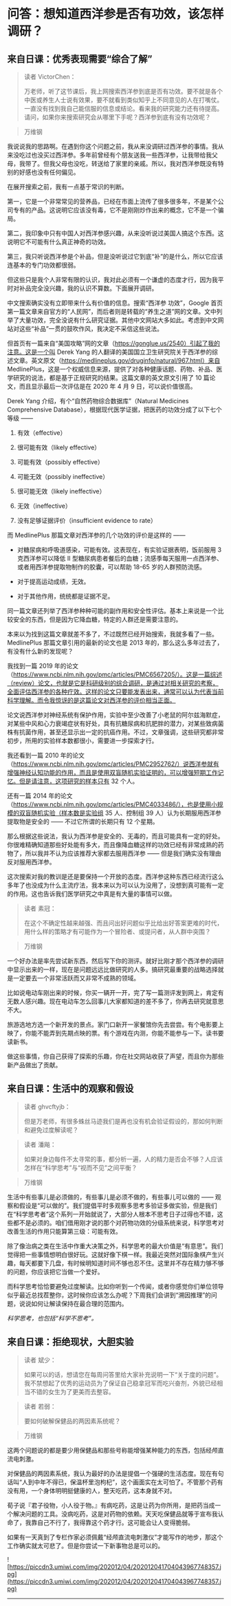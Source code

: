 # 问答：想知道西洋参是否有功效，该怎样调研？

## 来自日课：优秀表现需要“综合了解”

> 读者 VictorChen：
> 
> 万老师，听了这节课后，我上网搜索西洋参到底是否有功效。要不就是各个中医或养生人士说有效果，要不就看到类似知乎上不同意见的人在打嘴仗。一直没有找到我自己能信服的信息或结论。看来我的研究能力还有待提高。请问，如果你来搜索研究会从哪里下手呢？西洋参到底有没有功效呢？

> 万维钢

我说说我的思路啊。在遇到你这个问题之前，我从来没调研过西洋参的事情。我从来没吃过也没买过西洋参。多年前曾经有个朋友送我一些西洋参，让我带给我父母，我带了。但我父母也没吃，转送给了家里的亲戚。所以，我对西洋参既没有特别的好感也没有任何偏见。

在展开搜索之前，我有一点基于常识的判断。

第一，它是一个非常常见的营养品，已经在市面上流传了很多很多年，不是某个公司专有的产品。这说明它应该没有毒，它不是刚刚炒作出来的概念，它不是一个骗局。

第二，我印象中只有中国人对西洋参感兴趣，从来没听说过美国人搞这个东西。这说明它不可能有什么真正神奇的功效。

第三，我只听说西洋参是个补品，但是没听说过它到底“补”的是什么，所以它应该连基本的专门功效都很弱。

但这些只是我个人非常有限的认识，我对此必须有一个谦虚的态度才行，因为我平时对补品完全没兴趣，我的认识不算数。下面展开调研。

中文搜索确实没有立即带来什么有价值的信息。搜索“西洋参 功效”，Google 首页第一篇文章来自官方的“人民网”，而后者则是转载的“养生之道”网的文章。文中列举了大量功效，完全没说有什么研究证据。其他中文网站大多如此。考虑到中文网站对这些“补品”一贯的鼓吹作风，我决定不采信这些说法。

但首页有一篇来自“美国攻略”网的文章（https://gonglue.us/2540）引起了我的注意。这是一个叫 Derek Yang 的人翻译的美国国立卫生研究院关于西洋参的综述文章。英文原文（https://medlineplus.gov/druginfo/natural/967.html）来自 MedlinePlus，这是一个权威信息来源，提供了对各种健康话题、药物、补品、医学研究的说法，都是基于正规研究的结果。这篇文章的英文原文引用了 10 篇论文，而且显示最后一次评估是在 2020 年 4 月 9 日，可以说价值很高。

Derek Yang 介绍，有个“自然药物综合数据库”（Natural Medicines Comprehensive Database），根据现代医学证据，把医药的功效分成了以下七个等级 ——

1. 有效（effective）

2. 很可能有效（likely effective）

3. 可能有效（possibly effective）

4. 可能无效（possibly ineffective）

5. 很可能无效（likely ineffective）

6. 无效（ineffective）

7. 没有足够证据评价（insufficient evidence to rate）

而 MedlinePlus 那篇文章对西洋参的几个功效的评价是这样的 ——

* 对糖尿病和呼吸道感染，可能有效。这表现在，有实验证据表明，饭前服用 3 克西洋参可以降低 II 型糖尿病患者餐后的血糖；流感季每天服用一点西洋参、或者用西洋参提取物制作的胶囊，可以帮助 18-65 岁的人群预防流感。

* 对于提高运动成绩，无效。

* 对于其他作用，统统都是证据不足。

同一篇文章还列举了西洋参种种可能的副作用和安全性评估。基本上来说是一个比较安全的东西，但是因为它降血糖，特定的人群还是需要注意的。

本来以为找到这篇文章就差不多了，不过既然已经开始搜索，我就多看了一些。MedlinePlus 那篇文章引用的最新的论文也是 2013 年的，那么这么多年过去了，有没有什么新的发现呢？

我找到一篇 2019 年的论文（https://www.ncbi.nlm.nih.gov/pmc/articles/PMC6567205/）。这是一篇综述（review）论文，也就是它是科研级别的综合调研，是通过对相关研究的考察，全面评估西洋参的各种疗效。这样的论文只要能发表出来，通常可以认为代表当前科学理解。而令我惊讶的是这篇论文对西洋参的评价相当正面。

论文说西洋参对神经系统有保护作用，实验中至少改善了小老鼠的阿尔兹海默症，对某些中风和心力衰竭症状有好处，具有抗糖尿病和抗肥胖的潜力，对某些致病菌株有抗菌作用，甚至还显示出一定的抗癌作用。不过，文章强调，这些研究都非常初步，所用的实验样本数都很小，需要进一步探索才行。

我还看到一篇 2010 年的论文（https://www.ncbi.nlm.nih.gov/pmc/articles/PMC2952762/）说西洋参就有增强神经认知功能的作用，而且是使用双盲随机实验证明的，可以增强短期工作记忆。但是请注意，这项研究的样本只有 32 个人。

还有一篇 2014 年的论文（https://www.ncbi.nlm.nih.gov/pmc/articles/PMC4033486/），也是使用小规模的双盲随机实验（样本数是实验组 35 人、控制组 39 人）认为长期服用西洋参提取物是安全的 —— 不过它所谓的长期只有 12 个星期。

那么根据这些说法，我认为西洋参是安全的、无毒的，而且可能具有一定的好处。你很难精确知道那些好处能有多大，而且像降血糖这样的功效已经有非常成熟的药物了，所以我并不认为应该推荐大家都去服用西洋参 —— 但是我们确实没有理由反对服用西洋参。

这次搜索对我的教训是还是要保持一个开放的态度。西洋参这种东西已经流行这么多年了也没成为什么主流疗法，我本来以为可以认为没用了，没想到真可能有一定的作用。这也告诉我们医学研究之中真是有大量的事情可以做。

> 读者 素冠：
> 
> 在这个不确定性越来越强、而且问出好问题似乎比给出好答案更难的时代，用什么样的策略才有可能作为一个冒险者、或提问者，从人群中突围？

> 万维钢

一个好办法是率先尝试新东西，然后写下你的测评。就好比刚才那个西洋参的调研中显示出来的一样，现在是问题远远比做研究的人多。搞研究最重要的战略选择就是一定要去一个非常活跃而又非常不成熟的领域。

比如说电动车刚出来的时候，你买一辆开一开，完了写一篇测评发到网上，肯定有无数人感兴趣。现在电动车怎么回事儿大家都知道的差不多了，你再去研究就意思不大。

旅游选地方选一个新开发的景点。家门口新开一家餐馆你先去尝尝。有个电影要上映了，你能不能弄到先期点映的票。有个游戏在内测，你能不能参与一下。读书要读新书。

做这些事情，你自己获得了探索的乐趣，你在社交网站收获了声望，而且你为那些新产品做出了贡献。

## 来自日课：生活中的观察和假设

> 读者 ghvcftyjb：
> 
> 但是万老师，有很多蛛丝马迹我们是再也没有机会验证假设的，那如何判断和避免过度解读呢？

> 读者 潘飚：
> 
> 如果对身边每件不太寻常的事，都分析一遍，人的精力是否会不够？人应该怎样在“科学思考”与“视而不见”之间平衡？

> 万维钢

生活中有些事儿是必须做的，有些事儿是必须不做的，有些事儿可以做的 —— 观察和假设是“可以做的”。我们提倡平时多观察多思考多验证多做实验，但是我们在“科学思考者”这个系列一开始就说了，大部分人根本不思考日子过得也不错，这些都不是必须的。咱们借用刚才说的那个对药物功效的分级系统来说，科学思考对改善生活的作用只能算第三级：可能有效。

除了像治病之类在生活中作重大决策之外，科学思考的最大价值是“有意思”。我们觉得把一些事情想明白很好玩。这就好像下棋一样。我最近突然对国际象棋产生兴趣，每天都要下几盘，有时候明知道时间不够也忍不住。这里并不存在精力够不够的问题，你应该把它当做一个爱好。

而科学思考恰恰要避免过度解读。比如你听到一个传闻，或者你感觉你们单位领导似乎最近总找茬整你，这时候你应该怎么办呢？下周我们会讲到“溯因推理”的问题，说说如何让解读保持在最合理的范围内。

 *科学思考，也包括“科学不思考”。*

## 来自日课：拒绝现状，大胆实验

> 读者 斌少：
> 
> 如果可以的话，想请您在每周问答里给大家补充说明一下“关于度的问题”。我不禁想起了优秀的运动员为了保证自己稳拿冠军而吃兴奋剂，外貌已经相当不错的女生为了更美而去整容。

> 读者 若弱：
> 
> 要如何破解保健品的两因素系统呢？

> 万维钢

这两个问题说的都是要少用保健品和那些号称能增强某种能力的东西，包括经颅直流电刺激。

对保健品的两因素系统，我认为最好的办法是提倡一个强硬的生活态度。现在有句话叫“人到中年不得已，保温杯里泡枸杞”，这个画面实在太可怕了。不管那个药有没有用，一个身体明明挺健康的人，整天吃药，这本身就不对。

荀子说『君子役物，小人役于物。』有病吃药，这是让药为你所用，是把药当成一个解决问题的工具。没病吃药，这是对药物的依赖。天天吃保健品就等于宣布我认命了，我靠自己不行了，我得靠这个药才行。这可能会让人变得脆弱。

如果有一天真到了专栏作家必须佩戴“经颅直流电刺激仪”才能写作的地步，那这个工作确实就太可悲了。但是你尝试一下新事物总是可以的。

![https://piccdn3.umiwi.com/img/202012/04/202012041704043967748357.jpg](https://piccdn3.umiwi.com/img/202012/04/202012041704043967748357.jpg)

---
